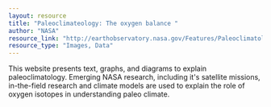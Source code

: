 ```yaml
---
layout: resource
title: "Paleoclimateology: The oxygen balance "
author: "NASA"
resource_link: "http://earthobservatory.nasa.gov/Features/Paleoclimatology_OxygenBalance/"
resource_type: "Images, Data"
---
```


This website presents text, graphs, and diagrams to explain paleoclimatology.  Emerging NASA research, including it's satellite missions,  in-the-field research and climate models are used to explain the role of oxygen isotopes in understanding paleo climate.
